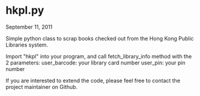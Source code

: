 hkpl.py
=======
September 11, 2011

Simple python class to scrap books checked out from the Hong Kong Public Libraries system.

Import "hkpl" into your program, and call fetch_library_info method with the 2 parameters:
	user_barcode: your library card number
	user_pin: your pin number

If you are interested to extend the code, please feel free to contact the project
maintainer on Github.